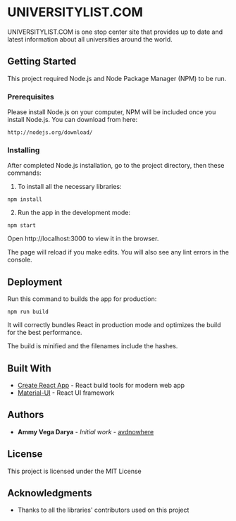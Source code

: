 # UNIVERSITYLIST.COM

UNIVERSITYLIST.COM is one stop center site that provides up to date and latest information about all universities around the world.

## Getting Started

This project required Node.js and Node Package Manager (NPM) to be run.

### Prerequisites

Please install Node.js on your computer, NPM will be included once you install Node.js. You can download from here:

```
http://nodejs.org/download/
```

### Installing

After completed Node.js installation, go to the project directory, then these commands:

1. To install all the necessary libraries:

```
npm install
```

2. Run the app in the development mode:

```
npm start
```

Open http://localhost:3000 to view it in the browser.

The page will reload if you make edits.
You will also see any lint errors in the console.

## Deployment

Run this command to builds the app for production:

```
npm run build
```

It will correctly bundles React in production mode and optimizes the build for the best performance.

The build is minified and the filenames include the hashes.

## Built With

* [Create React App](https://github.com/facebook/create-react-app) - React build tools for modern web app
* [Material-UI](https://material-ui.com/) - React UI framework

## Authors

* **Ammy Vega Darya** - *Initial work* - [avdnowhere](https://github.com/avdnowhere)

## License

This project is licensed under the MIT License

## Acknowledgments

* Thanks to all the libraries' contributors used on this project
